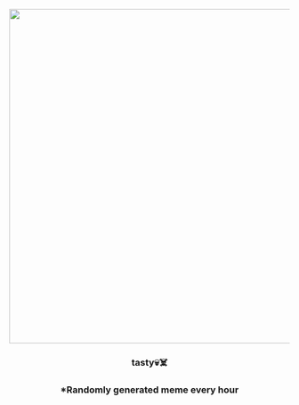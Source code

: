 <p align="center">
        <img src="https://i.redd.it/jow8rnocej2a1.png" width="600" height="600">
        </p>
        <h3 align="center">tasty💀☠️</h3>
        <h3 align="center">*Randomly generated meme every hour</h3>
    
